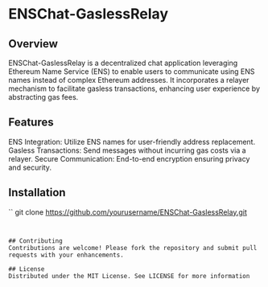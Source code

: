 # ENSChat-GaslessRelay
## Overview
ENSChat-GaslessRelay is a decentralized chat application leveraging Ethereum Name Service (ENS) to enable users to communicate using ENS names instead of complex Ethereum addresses. It incorporates a relayer mechanism to facilitate gasless transactions, enhancing user experience by abstracting gas fees.

## Features
ENS Integration: Utilize ENS names for user-friendly address replacement.
Gasless Transactions: Send messages without incurring gas costs via a relayer.
Secure Communication: End-to-end encryption ensuring privacy and security.
## Installation
``
git clone https://github.com/yourusername/ENSChat-GaslessRelay.git
```


## Contributing
Contributions are welcome! Please fork the repository and submit pull requests with your enhancements.

## License
Distributed under the MIT License. See LICENSE for more information

